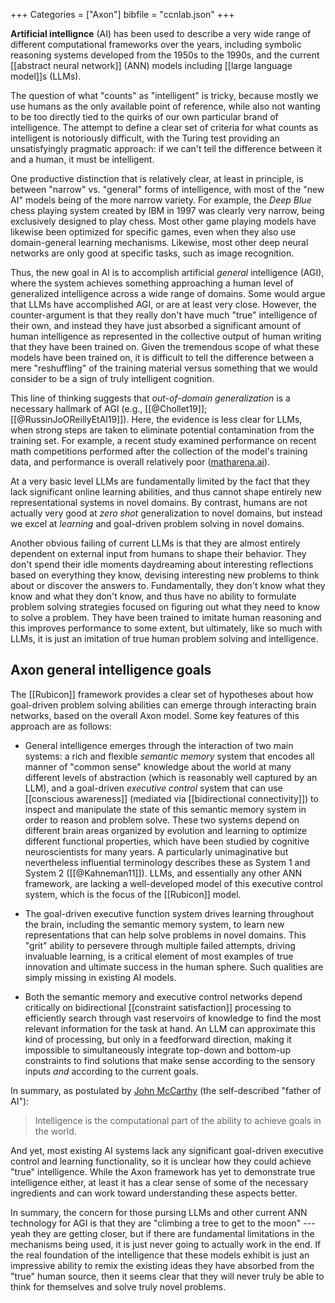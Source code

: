 +++
Categories = ["Axon"]
bibfile = "ccnlab.json"
+++

**Artificial intellignce** (AI) has been used to describe a very wide range of different computational frameworks over the years, including symbolic reasoning systems developed from the 1950s to the 1990s, and the current [[abstract neural network]] (ANN) models including [[large language model]]s (LLMs).

The question of what "counts" as "intelligent" is tricky, because mostly we use humans as the only available point of reference, while also not wanting to be too directly tied to the quirks of our own particular brand of intelligence. The attempt to define a clear set of criteria for what counts as intelligent is notoriously difficult, with the Turing test providing an unsatisfyingly pragmatic approach: if we can't tell the difference between it and a human, it must be intelligent.

One productive distinction that is relatively clear, at least in principle, is between "narrow" vs. "general" forms of intelligence, with most of the "new AI" models being of the more narrow variety. For example, the _Deep Blue_ chess playing system created by IBM in 1997 was clearly very narrow, being exclusively designed to play chess. Most other game playing models have likewise been optimized for specific games, even when they also use domain-general learning mechanisms. Likewise, most other deep neural networks are only good at specific tasks, such as image recognition.

Thus, the new goal in AI is to accomplish artificial _general_ intelligence (AGI), where the system achieves something approaching a human level of generalized intelligence across a wide range of domains. Some would argue that LLMs have accomplished AGI, or are at least very close. However, the counter-argument is that they really don't have much "true" intelligence of their own, and instead they have just absorbed a significant amount of human intelligence as represented in the collective output of human writing that they have been trained on. Given the tremendous scope of what these models have been trained on, it is difficult to tell the difference between a mere "reshuffling" of the training material versus something that we would consider to be a sign of truly intelligent cognition.

This line of thinking suggests that _out-of-domain generalization_ is a necessary hallmark of AGI (e.g., [[@Chollet19]]; [[@RussinJoOReillyEtAl19]]). Here, the evidence is less clear for LLMs, when strong steps are taken to eliminate potential contamination from the training set. For example, a recent study examined performance on recent math competitions performed after the collection of the model's training data, and performance is overall relatively poor ([matharena.ai](https://matharena.ai/)).

At a very basic level LLMs are fundamentally limited by the fact that they lack significant online learning abilities, and thus cannot shape entirely new representational systems in novel domains. By contrast, humans are not actually very good at _zero shot_ generalization to novel domains, but instead we excel at _learning_ and goal-driven problem solving in novel domains.

Another obvious failing of current LLMs is that they are almost entirely dependent on external input from humans to shape their behavior. They don't spend their idle moments daydreaming about interesting reflections based on everything they know, devising interesting new problems to think about or discover the answers to. Fundamentally, they don't know what they know and what they don't know, and thus have no ability to formulate problem solving strategies focused on figuring out what they need to know to solve a problem. They have been trained to imitate human reasoning and this improves performance to some extent, but ultimately, like so much with LLMs, it is just an imitation of true human problem solving and intelligence.

## Axon general intelligence goals

The [[Rubicon]] framework provides a clear set of hypotheses about how goal-driven problem solving abilities can emerge through interacting brain networks, based on the overall Axon model. Some key features of this approach are as follows:

* General intelligence emerges through the interaction of two main systems: a rich and flexible _semantic memory_ system that encodes all manner of "common sense" knowledge about the world at many different levels of abstraction (which is reasonably well captured by an LLM), and a goal-driven _executive control_ system that can use [[conscious awareness]] (mediated via [[bidirectional connectivity]]) to inspect and manipulate the state of this semantic memory system in order to reason and problem solve. These two systems depend on different brain areas organized by evolution and learning to optimize different functional properties, which have been studied by cognitive neuroscientists for many years. A particularly unimaginative but nevertheless influential terminology describes these as System 1 and System 2 ([[@Kahneman11]]). LLMs, and essentially any other ANN framework, are lacking a well-developed model of this executive control system, which is the focus of the [[Rubicon]] model.

* The goal-driven executive function system drives learning throughout the brain, including the semantic memory system, to learn new representations that can help solve problems in novel domains. This "grit" ability to persevere through multiple failed attempts, driving invaluable learning, is a critical element of most examples of true innovation and ultimate success in the human sphere. Such qualities are simply missing in existing AI models.

* Both the semantic memory and executive control networks depend critically on bidirectional [[constraint satisfaction]] processing to efficiently search through vast reservoirs of knowledge to find the most relevant information for the task at hand. An LLM can approximate this kind of processing, but only in a feedforward direction, making it impossible to simultaneously integrate top-down and bottom-up constraints to find solutions that make sense according to the sensory inputs _and_ according to the current goals.

In summary, as postulated by [John McCarthy](http://jmc.stanford.edu/artificial-intelligence/what-is-ai/index.html) (the self-described "father of AI"):

> Intelligence is the computational part of the ability to achieve goals in the world.

And yet, most existing AI systems lack any significant goal-driven executive control and learning functionality, so it is unclear how they could achieve "true" intelligence. While the Axon framework has yet to demonstrate true intelligence either, at least it has a clear sense of some of the necessary ingredients and can work toward understanding these aspects better.

In summary, the concern for those pursing LLMs and other current ANN technology for AGI is that they are "climbing a tree to get to the moon" --- yeah they are getting closer, but if there are fundamental limitations in the mechanisms being used, it is just never going to actually work in the end. If the real foundation of the intelligence that these models exhibit is just an impressive ability to remix the existing ideas they have absorbed from the "true" human source, then it seems clear that they will never truly be able to think for themselves and solve truly novel problems.

